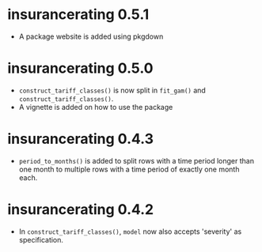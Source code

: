 # insurancerating 0.5.1

* A package website is added using pkgdown

# insurancerating 0.5.0

* `construct_tariff_classes()` is now split in `fit_gam()` and `construct_tariff_classes()`.
* A vignette is added on how to use the package

# insurancerating 0.4.3
 
* `period_to_months()` is added to split rows with a time period longer than one month to multiple rows with a time period of exactly one month each.

# insurancerating 0.4.2

* In `construct_tariff_classes()`, `model` now also accepts 'severity' as specification.   



